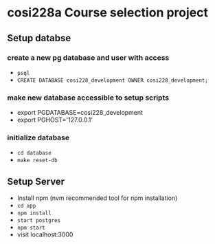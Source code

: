 # cosi228a Course selection project

## Setup databse
### create a new pg database and user with access
- `psql`
- `CREATE DATABASE cosi228_development OWNER cosi228_development;`
 
### make new database accessible to setup scripts
- export PGDATABASE=cosi228_development
- export PGHOST='127.0.0.1'

### initialize database
- `cd database`
- `make reset-db`

## Setup Server
- Install npm (nvm recommended tool for npm installation)
- `cd app`
- `npm install`
- `start postgres`
- `npm start`
- visit localhost:3000
